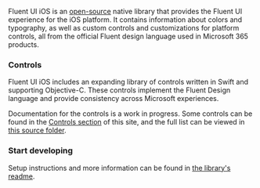 Fluent UI iOS is an [open-source](https://github.com/microsoft/fluentui-apple) native library that provides the Fluent UI experience for the iOS platform. It contains information about colors and typography, as well as custom controls and customizations for platform controls, all from the official Fluent design language used in Microsoft 365 products.

### Controls

Fluent UI iOS includes an expanding library of controls written in Swift and supporting Objective-C. These controls implement the Fluent Design language and provide consistency across Microsoft experiences.

Documentation for the controls is a work in progress. Some controls can be found in the [Controls section](#/controls/ios) of this site, and the full list can be viewed in [this source folder](https://github.com/microsoft/fluentui-apple/tree/master/ios/FluentUI).

### Start developing

Setup instructions and more information can be found in [the library's readme](https://github.com/microsoft/fluentui-apple/blob/master/ios/README.md).
